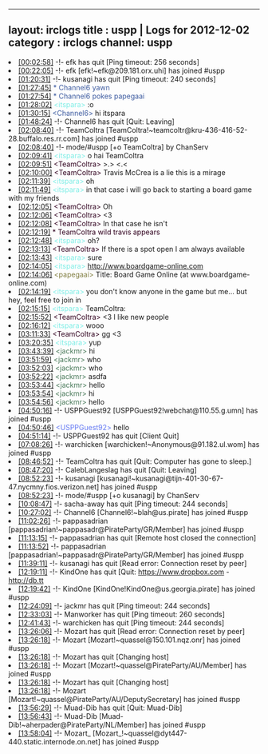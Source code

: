 
---
layout: irclogs
title : uspp | Logs for 2012-12-02
category : irclogs
channel: uspp
---
<li class="logitem"><a href="#00:02:58" name="00:02:58" class="time">[00:02:58]</a> -!- <span class="quit">efk</span> has quit [Ping timeout: 256 seconds] </li>
<li class="logitem"><a href="#00:22:05" name="00:22:05" class="time">[00:22:05]</a> -!- <span class="join">efk</span> [efk!~efk@209.181.orx.uhi] has joined #uspp </li>
<li class="logitem"><a href="#01:20:31" name="01:20:31" class="time">[01:20:31]</a> -!- <span class="quit">kusanagi</span> has quit [Ping timeout: 240 seconds] </li>
<li class="logitem"><a href="#01:27:45" name="01:27:45" class="time">[01:27:45]</a> <span class="person" style="color:#3d5ba0">* Channel6 yawn</span> </li>
<li class="logitem"><a href="#01:27:54" name="01:27:54" class="time">[01:27:54]</a> <span class="person" style="color:#3d5ba0">* Channel6 pokes papegaai </span> </li>
<li class="logitem"><a href="#01:28:02" name="01:28:02" class="time">[01:28:02]</a> <span class="person" style="color:#7deee6">&lt;itspara&gt;</span> :o </li>
<li class="logitem"><a href="#01:30:15" name="01:30:15" class="time">[01:30:15]</a> <span class="person" style="color:#3d5ba0">&lt;Channel6&gt;</span> hi itspara  </li>
<li class="logitem"><a href="#01:48:24" name="01:48:24" class="time">[01:48:24]</a> -!- <span class="quit">Channel6</span> has quit [Quit: Leaving] </li>
<li class="logitem"><a href="#02:08:40" name="02:08:40" class="time">[02:08:40]</a> -!- <span class="join">TeamColtra</span> [TeamColtra!~teamcoltr@kru-436-416-52-28.buffalo.res.rr.com] has joined #uspp </li>
<li class="logitem"><a href="#02:08:40" name="02:08:40" class="time">[02:08:40]</a> -!- mode/<span class="mode">#uspp</span> [+o TeamColtra] by ChanServ </li>
<li class="logitem"><a href="#02:09:41" name="02:09:41" class="time">[02:09:41]</a> <span class="person" style="color:#7deee6">&lt;itspara&gt;</span> o hai TeamColtra  </li>
<li class="logitem"><a href="#02:09:51" name="02:09:51" class="time">[02:09:51]</a> <span class="person" style="color:#30001e">&lt;TeamColtra&gt;</span> &gt;.&gt; &lt;.&lt; </li>
<li class="logitem"><a href="#02:10:00" name="02:10:00" class="time">[02:10:00]</a> <span class="person" style="color:#30001e">&lt;TeamColtra&gt;</span> Travis McCrea is a lie this is a mirage </li>
<li class="logitem"><a href="#02:11:39" name="02:11:39" class="time">[02:11:39]</a> <span class="person" style="color:#7deee6">&lt;itspara&gt;</span> oh </li>
<li class="logitem"><a href="#02:11:49" name="02:11:49" class="time">[02:11:49]</a> <span class="person" style="color:#7deee6">&lt;itspara&gt;</span> in that case i will go back to starting a board game with my friends </li>
<li class="logitem"><a href="#02:12:05" name="02:12:05" class="time">[02:12:05]</a> <span class="person" style="color:#30001e">&lt;TeamColtra&gt;</span> Oh </li>
<li class="logitem"><a href="#02:12:06" name="02:12:06" class="time">[02:12:06]</a> <span class="person" style="color:#30001e">&lt;TeamColtra&gt;</span> &lt;3 </li>
<li class="logitem"><a href="#02:12:08" name="02:12:08" class="time">[02:12:08]</a> <span class="person" style="color:#30001e">&lt;TeamColtra&gt;</span> In that case he isn't </li>
<li class="logitem"><a href="#02:12:19" name="02:12:19" class="time">[02:12:19]</a> <span class="person" style="color:#30001e">* TeamColtra wild travis appears</span> </li>
<li class="logitem"><a href="#02:12:48" name="02:12:48" class="time">[02:12:48]</a> <span class="person" style="color:#7deee6">&lt;itspara&gt;</span> oh? </li>
<li class="logitem"><a href="#02:13:13" name="02:13:13" class="time">[02:13:13]</a> <span class="person" style="color:#30001e">&lt;TeamColtra&gt;</span> If there is a spot open I am always available </li>
<li class="logitem"><a href="#02:13:43" name="02:13:43" class="time">[02:13:43]</a> <span class="person" style="color:#7deee6">&lt;itspara&gt;</span> sure </li>
<li class="logitem"><a href="#02:14:05" name="02:14:05" class="time">[02:14:05]</a> <span class="person" style="color:#7deee6">&lt;itspara&gt;</span> <a href="http://www.boardgame-online.com/g/game.php?g=b0R6&amp;k=kVA" target="_blank">http://www.boardgame-online.com</a> </li>
<li class="logitem"><a href="#02:14:06" name="02:14:06" class="time">[02:14:06]</a> <span class="person" style="color:#817e41">&lt;papegaai&gt;</span> Title: Board Game Online (at www.boardgame-online.com) </li>
<li class="logitem"><a href="#02:14:19" name="02:14:19" class="time">[02:14:19]</a> <span class="person" style="color:#7deee6">&lt;itspara&gt;</span> you don't know anyone in the game but me... but hey, feel free to join in </li>
<li class="logitem"><a href="#02:15:15" name="02:15:15" class="time">[02:15:15]</a> <span class="person" style="color:#7deee6">&lt;itspara&gt;</span> TeamColtra:  </li>
<li class="logitem"><a href="#02:15:52" name="02:15:52" class="time">[02:15:52]</a> <span class="person" style="color:#30001e">&lt;TeamColtra&gt;</span> &lt;3 I like new people </li>
<li class="logitem"><a href="#02:16:12" name="02:16:12" class="time">[02:16:12]</a> <span class="person" style="color:#7deee6">&lt;itspara&gt;</span> wooo </li>
<li class="logitem"><a href="#03:11:33" name="03:11:33" class="time">[03:11:33]</a> <span class="person" style="color:#30001e">&lt;TeamColtra&gt;</span> gg &lt;3 </li>
<li class="logitem"><a href="#03:20:35" name="03:20:35" class="time">[03:20:35]</a> <span class="person" style="color:#7deee6">&lt;itspara&gt;</span> yup </li>
<li class="logitem"><a href="#03:43:39" name="03:43:39" class="time">[03:43:39]</a> <span class="person" style="color:#487959">&lt;jackmr&gt;</span> hi </li>
<li class="logitem"><a href="#03:51:59" name="03:51:59" class="time">[03:51:59]</a> <span class="person" style="color:#487959">&lt;jackmr&gt;</span> who </li>
<li class="logitem"><a href="#03:52:03" name="03:52:03" class="time">[03:52:03]</a> <span class="person" style="color:#487959">&lt;jackmr&gt;</span> who </li>
<li class="logitem"><a href="#03:52:22" name="03:52:22" class="time">[03:52:22]</a> <span class="person" style="color:#487959">&lt;jackmr&gt;</span> asdfa </li>
<li class="logitem"><a href="#03:53:44" name="03:53:44" class="time">[03:53:44]</a> <span class="person" style="color:#487959">&lt;jackmr&gt;</span> hello </li>
<li class="logitem"><a href="#03:53:54" name="03:53:54" class="time">[03:53:54]</a> <span class="person" style="color:#487959">&lt;jackmr&gt;</span> hi </li>
<li class="logitem"><a href="#03:54:56" name="03:54:56" class="time">[03:54:56]</a> <span class="person" style="color:#487959">&lt;jackmr&gt;</span> hello </li>
<li class="logitem"><a href="#04:50:16" name="04:50:16" class="time">[04:50:16]</a> -!- <span class="join">USPPGuest92</span> [USPPGuest92!webchat@110.55.g.umn] has joined #uspp </li>
<li class="logitem"><a href="#04:50:46" name="04:50:46" class="time">[04:50:46]</a> <span class="person" style="color:#6479f3">&lt;USPPGuest92&gt;</span> hello </li>
<li class="logitem"><a href="#04:51:14" name="04:51:14" class="time">[04:51:14]</a> -!- <span class="quit">USPPGuest92</span> has quit [Client Quit] </li>
<li class="logitem"><a href="#07:08:26" name="07:08:26" class="time">[07:08:26]</a> -!- <span class="join">warchicken</span> [warchicken!~Anonymous@91.182.ul.wom] has joined #uspp </li>
<li class="logitem"><a href="#08:46:52" name="08:46:52" class="time">[08:46:52]</a> -!- <span class="quit">TeamColtra</span> has quit [Quit: Computer has gone to sleep.] </li>
<li class="logitem"><a href="#08:47:20" name="08:47:20" class="time">[08:47:20]</a> -!- <span class="quit">CalebLangeslag</span> has quit [Quit: Leaving] </li>
<li class="logitem"><a href="#08:52:23" name="08:52:23" class="time">[08:52:23]</a> -!- <span class="join">kusanagi</span> [kusanagi!~kusanagi@tijn-401-30-67-47.nycmny.fios.verizon.net] has joined #uspp </li>
<li class="logitem"><a href="#08:52:23" name="08:52:23" class="time">[08:52:23]</a> -!- mode/<span class="mode">#uspp</span> [+o kusanagi] by ChanServ </li>
<li class="logitem"><a href="#10:08:47" name="10:08:47" class="time">[10:08:47]</a> -!- <span class="quit">sacha-away</span> has quit [Ping timeout: 244 seconds] </li>
<li class="logitem"><a href="#10:27:02" name="10:27:02" class="time">[10:27:02]</a> -!- <span class="join">Channel6</span> [Channel6!~blah@us.pirate] has joined #uspp </li>
<li class="logitem"><a href="#11:02:26" name="11:02:26" class="time">[11:02:26]</a> -!- <span class="join">pappasadrian</span> [pappasadrian!~pappasadr@PirateParty/GR/Member] has joined #uspp </li>
<li class="logitem"><a href="#11:13:15" name="11:13:15" class="time">[11:13:15]</a> -!- <span class="quit">pappasadrian</span> has quit [Remote host closed the connection] </li>
<li class="logitem"><a href="#11:13:52" name="11:13:52" class="time">[11:13:52]</a> -!- <span class="join">pappasadrian</span> [pappasadrian!~pappasadr@PirateParty/GR/Member] has joined #uspp </li>
<li class="logitem"><a href="#11:39:11" name="11:39:11" class="time">[11:39:11]</a> -!- <span class="quit">kusanagi</span> has quit [Read error: Connection reset by peer] </li>
<li class="logitem"><a href="#12:19:11" name="12:19:11" class="time">[12:19:11]</a> -!- <span class="quit">KindOne</span> has quit [Quit: <a href="https://www.dropbox.com/spacerace?r=NTE2MTQ4MzI0OQ" target="_blank">https://www.dropbox.com</a> - <a href="http://db.tt/7XOxLcW]" target="_blank">http://db.tt</a> </li>
<li class="logitem"><a href="#12:19:42" name="12:19:42" class="time">[12:19:42]</a> -!- <span class="join">KindOne</span> [KindOne!KindOne@us.georgia.pirate] has joined #uspp </li>
<li class="logitem"><a href="#12:24:09" name="12:24:09" class="time">[12:24:09]</a> -!- <span class="quit">jackmr</span> has quit [Ping timeout: 244 seconds] </li>
<li class="logitem"><a href="#12:33:03" name="12:33:03" class="time">[12:33:03]</a> -!- <span class="quit">Manworker</span> has quit [Ping timeout: 260 seconds] </li>
<li class="logitem"><a href="#12:41:43" name="12:41:43" class="time">[12:41:43]</a> -!- <span class="quit">warchicken</span> has quit [Ping timeout: 244 seconds] </li>
<li class="logitem"><a href="#13:26:06" name="13:26:06" class="time">[13:26:06]</a> -!- <span class="quit">Mozart</span> has quit [Read error: Connection reset by peer] </li>
<li class="logitem"><a href="#13:26:18" name="13:26:18" class="time">[13:26:18]</a> -!- <span class="join">Mozart</span> [Mozart!~quassel@150.101.nqz.onr] has joined #uspp </li>
<li class="logitem"><a href="#13:26:18" name="13:26:18" class="time">[13:26:18]</a> -!- <span class="quit">Mozart</span> has quit [Changing host] </li>
<li class="logitem"><a href="#13:26:18" name="13:26:18" class="time">[13:26:18]</a> -!- <span class="join">Mozart</span> [Mozart!~quassel@PirateParty/AU/Member] has joined #uspp </li>
<li class="logitem"><a href="#13:26:18" name="13:26:18" class="time">[13:26:18]</a> -!- <span class="quit">Mozart</span> has quit [Changing host] </li>
<li class="logitem"><a href="#13:26:18" name="13:26:18" class="time">[13:26:18]</a> -!- <span class="join">Mozart</span> [Mozart!~quassel@PirateParty/AU/DeputySecretary] has joined #uspp </li>
<li class="logitem"><a href="#13:56:29" name="13:56:29" class="time">[13:56:29]</a> -!- <span class="quit">Muad-Dib</span> has quit [Quit: Muad-Dib] </li>
<li class="logitem"><a href="#13:56:43" name="13:56:43" class="time">[13:56:43]</a> -!- <span class="join">Muad-Dib</span> [Muad-Dib!~aherpader@PirateParty/NL/Member] has joined #uspp </li>
<li class="logitem"><a href="#13:58:04" name="13:58:04" class="time">[13:58:04]</a> -!- <span class="join">Mozart_</span> [Mozart_!~quassel@dyt447-440.static.internode.on.net] has joined #uspp </li>


